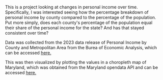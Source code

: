 This is a project looking at changes in personal income over time. Specifically, I was interested seeing how the percentage breakdown of personal income by county compared to the percentage of the population. Put more simply, does each county's percentage of the population equal their share of the personal income for the state? And has that stayed consistent over time?

Data was collected from the 2023 data release of Personal Income by County and Metropolitan Area from the Burea of Economic Analysis, which can be accessed [here.](https://www.bea.gov/data/income-saving/personal-income-county-metro-and-other-areas)

This was then visualized by plotting the values in a choropleth map of Maryland, which was obtained from the Maryland opendata API and can be accessed [here.](https://geodata.md.gov/imap/rest/services/Boundaries/MD_PhysicalBoundaries/FeatureServer/1/query?outFields=*&where=1%3D1&f=geojson)
